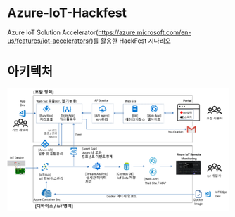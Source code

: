 # Azure-IoT-Hackfest
Azure IoT Solution Accelerator(https://azure.microsoft.com/en-us/features/iot-accelerators/)를 활용한 HackFest 시나리오

# 아키텍처
![Architecture Diagram](https://github.com/MSFT-Minsuk/Azure-IoT-Hackfest/blob/master/Azure%20IoT%20Architecture.png)
